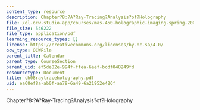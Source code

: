 ```yaml
---
content_type: resource
description: Chapter?8:?A?Ray-Tracing?Analysis?of?Holography
file: /ol-ocw-studio-app/courses/mas-450-holographic-imaging-spring-2003/ea68ef8aab0faa796a496a21952e426f_ch08raytraceholography.pdf
file_size: 546222
file_type: application/pdf
learning_resource_types: []
license: https://creativecommons.org/licenses/by-nc-sa/4.0/
ocw_type: OCWFile
parent_title: Calendar
parent_type: CourseSection
parent_uid: ef5de82e-994f-ffea-6aef-bcdf048249fd
resourcetype: Document
title: ch08raytraceholography.pdf
uid: ea68ef8a-ab0f-aa79-6a49-6a21952e426f
---
```

Chapter?8:?A?Ray-Tracing?Analysis?of?Holography